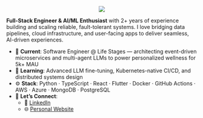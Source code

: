 
<p align="center">
  <img src="https://capsule-render.vercel.app/api?type=speech&height=300&color=gradient&text=Hi%20there%20I'm%20Sid&reversal=true&desc=Software%20Engineer&descAlignY=57&textBg=false&fontAlign=50&fontAlignY=36" />
</p>

**Full-Stack Engineer & AI/ML Enthusiast** with 2+ years of experience building and scaling reliable, fault-tolerant systems. I love bridging data pipelines, cloud infrastructure, and user-facing apps to deliver seamless, AI-driven experiences.

- 🔭 **Current**: Software Engineer @ Life Stages — architecting event-driven microservices and multi-agent LLMs to power personalized wellness for 5k+ MAU  
- 🌱 **Learning**: Advanced LLM fine-tuning, Kubernetes-native CI/CD, and distributed systems design
- ⚙️ **Stack**: Python · TypeScript · React · Flutter · Docker · GitHub Actions · AWS · Azure · MongoDB · PostgreSQL
- 🤝 **Let’s Connect**:  
  - 🔗 [LinkedIn](https://www.linkedin.com/in/siddhant-tripathi)  
  - 🌐 [Personal Website](https://siddhantripathi.github.io/Personal-Website/)  

